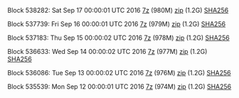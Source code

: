 Block 538282: Sat Sep 17 00:00:01 UTC 2016 [7z](https://transfer.sh/ZZCQR/bootstrap.dat.20160917.7z) (980M) [zip](https://transfer.sh/5KAQP/bootstrap.dat.20160917.zip) (1.2G) [SHA256](https://transfer.sh/cIZvZ/sha256.txt)

Block 537739: Fri Sep 16 00:00:01 UTC 2016 [7z](https://transfer.sh/wxRdu/bootstrap.dat.20160916.7z) (979M) [zip](https://transfer.sh/Lp15d/bootstrap.dat.20160916.zip) (1.2G) [SHA256](https://transfer.sh/NA3Y8/sha256.txt)

Block 537183: Thu Sep 15 00:00:02 UTC 2016 [7z](https://transfer.sh/cQHdS/bootstrap.dat.20160915.7z) (978M) [zip](https://transfer.sh/YXZCM/bootstrap.dat.20160915.zip) (1.2G) [SHA256](https://transfer.sh/pEG2O/sha256.txt)

Block 536633: Wed Sep 14 00:00:02 UTC 2016 [7z](https://transfer.sh/zvtQs/bootstrap.dat.20160914.7z) (977M) [zip](https://transfer.sh/yfKh7/bootstrap.dat.20160914.zip) (1.2G) [SHA256](https://transfer.sh/GCPEy/sha256.txt)

Block 536086: Tue Sep 13 00:00:02 UTC 2016 [7z](https://transfer.sh/aTdMX/bootstrap.dat.20160913.7z) (976M) [zip](https://transfer.sh/geh27/bootstrap.dat.20160913.zip) (1.2G) [SHA256](https://transfer.sh/x2cc2/sha256.txt)

Block 535539: Mon Sep 12 00:00:01 UTC 2016 [7z](https://transfer.sh/GB6mT/bootstrap.dat.20160912.7z) (974M) [zip](https://transfer.sh/yhShw/bootstrap.dat.20160912.zip) (1.2G) [SHA256](https://transfer.sh/PHdYl/sha256.txt)
